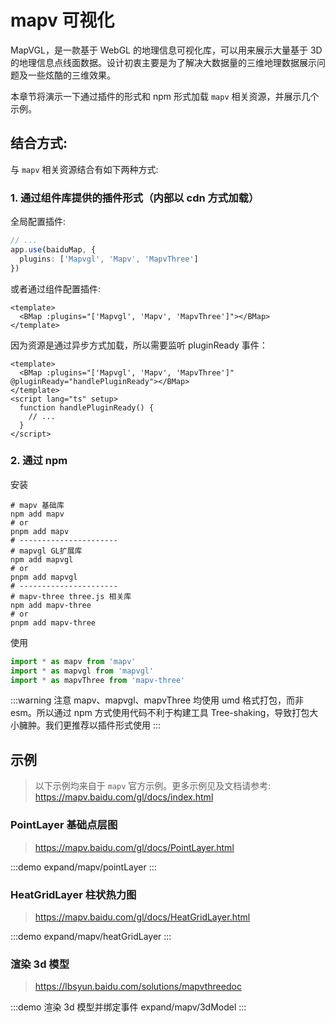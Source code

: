 # mapv 可视化

MapVGL，是一款基于 WebGL 的地理信息可视化库，可以用来展示大量基于 3D 的地理信息点线面数据。设计初衷主要是为了解决大数据量的三维地理数据展示问题及一些炫酷的三维效果。

本章节将演示一下通过插件的形式和 npm 形式加载 `mapv` 相关资源，并展示几个示例。

## 结合方式:

与 `mapv` 相关资源结合有如下两种方式:

### 1. 通过组件库提供的插件形式（内部以 cdn 方式加载）

全局配置插件:

```ts
// ...
app.use(baiduMap, {
  plugins: ['Mapvgl', 'Mapv', 'MapvThree']
})
```

或者通过组件配置插件:

```vue
<template>
  <BMap :plugins="['Mapvgl', 'Mapv', 'MapvThree']"></BMap>
</template>
```

因为资源是通过异步方式加载，所以需要监听 pluginReady 事件：

```vue
<template>
  <BMap :plugins="['Mapvgl', 'Mapv', 'MapvThree']" @pluginReady="handlePluginReady"></BMap>
</template>
<script lang="ts" setup>
  function handlePluginReady() {
    // ...
  }
</script>
```

### 2. 通过 npm

安装

```shell
# mapv 基础库
npm add mapv
# or
pnpm add mapv
# ----------------------
# mapvgl GL扩展库
npm add mapvgl
# or
pnpm add mapvgl
# ----------------------
# mapv-three three.js 相关库
npm add mapv-three
# or
pnpm add mapv-three
```

使用

```ts
import * as mapv from 'mapv'
import * as mapvgl from 'mapvgl'
import * as mapvThree from 'mapv-three'
```

:::warning 注意
mapv、mapvgl、mapvThree 均使用 umd 格式打包，而非 esm。所以通过 npm 方式使用代码不利于构建工具 Tree-shaking，导致打包大小臃肿。我们更推荐以插件形式使用
:::

## 示例

> 以下示例均来自于 `mapv` 官方示例。更多示例见及文档请参考: https://mapv.baidu.com/gl/docs/index.html

### PointLayer 基础点层图

> https://mapv.baidu.com/gl/docs/PointLayer.html

:::demo
expand/mapv/pointLayer
:::

### HeatGridLayer 柱状热力图

> https://mapv.baidu.com/gl/docs/HeatGridLayer.html

:::demo
expand/mapv/heatGridLayer
:::

### 渲染 3d 模型

> https://lbsyun.baidu.com/solutions/mapvthreedoc

:::demo 渲染 3d 模型并绑定事件
expand/mapv/3dModel
:::
